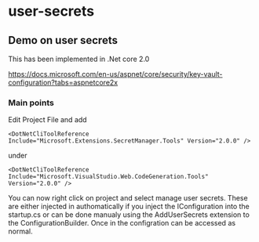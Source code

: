 # user-secrets

## Demo on user secrets

This has been implemented in .Net core 2.0

https://docs.microsoft.com/en-us/aspnet/core/security/key-vault-configuration?tabs=aspnetcore2x

### Main points

Edit Project File and add 

`<DotNetCliToolReference Include="Microsoft.Extensions.SecretManager.Tools" Version="2.0.0" />`

under 

`<DotNetCliToolReference Include="Microsoft.VisualStudio.Web.CodeGeneration.Tools" Version="2.0.0" />`

You can now right click on project and select manage user secrets.  These are either injected in authomatically if you inject the IConfiguration into the startup.cs or can be done manualy using the AddUserSecrets extension to the ConfigurationBuilder.
Once in the configration can be accessed as normal.
